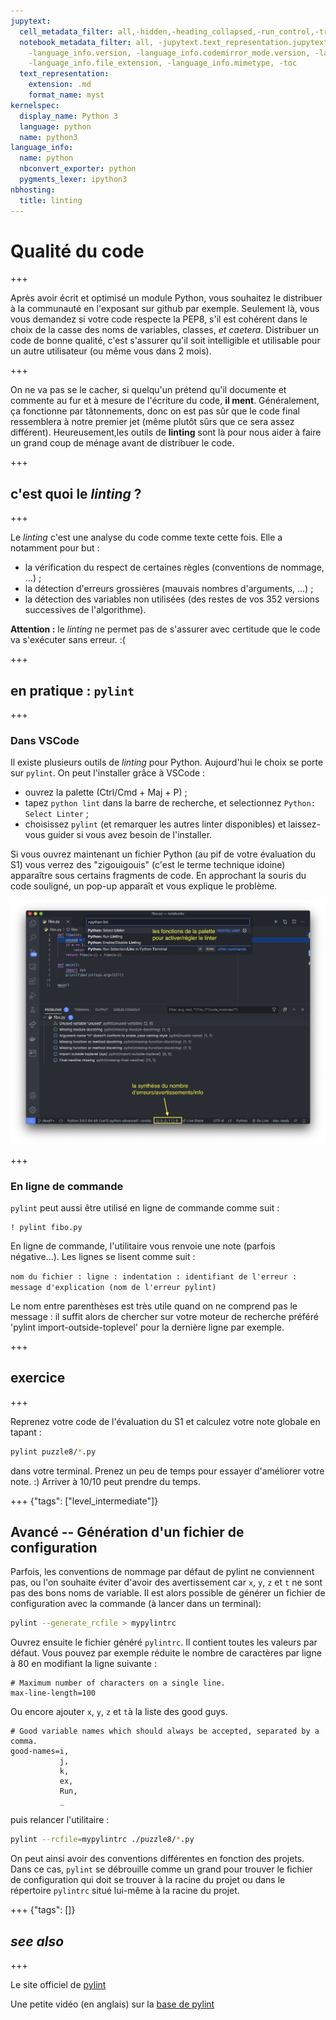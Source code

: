 ```yaml
---
jupytext:
  cell_metadata_filter: all,-hidden,-heading_collapsed,-run_control,-trusted
  notebook_metadata_filter: all, -jupytext.text_representation.jupytext_version, -jupytext.text_representation.format_version,
    -language_info.version, -language_info.codemirror_mode.version, -language_info.codemirror_mode,
    -language_info.file_extension, -language_info.mimetype, -toc
  text_representation:
    extension: .md
    format_name: myst
kernelspec:
  display_name: Python 3
  language: python
  name: python3
language_info:
  name: python
  nbconvert_exporter: python
  pygments_lexer: ipython3
nbhosting:
  title: linting
---
```


# Qualité du code

+++

Après avoir écrit et optimisé un module Python, vous souhaitez le distribuer à la communauté en l'exposant sur github par exemple. Seulement là, vous vous demandez si votre code respecte la PEP8, s'il est cohérent dans le choix de la casse des noms de variables, classes, *et caetera*. Distribuer un code de bonne qualité, c'est s'assurer qu'il soit intelligible et utilisable pour un autre utilisateur (ou même vous dans 2 mois).

+++

On ne va pas se le cacher, si quelqu'un prétend qu'il documente et commente au fur et à mesure de l'écriture du code, **il ment**. Généralement, ça fonctionne par tâtonnements, donc on est pas sûr que le code final ressemblera à notre premier jet (même plutôt sûrs que ce sera assez différent). Heureusement,les outils de **linting** sont là pour nous aider à faire un grand coup de ménage avant de distribuer le code.

+++

## c'est quoi le *linting* ?

+++

Le *linting* c'est une analyse du code comme texte cette fois. Elle a notamment pour but :
 - la vérification du respect de certaines règles (conventions de nommage, ...) ; 
 - la détection d'erreurs grossières (mauvais nombres d'arguments, ...) ; 
 - la détection des variables non utilisées (des restes de vos 352 versions successives de l'algorithme).

**Attention :** le *linting* ne permet pas de s'assurer avec certitude que le code va s'exécuter sans erreur. :(

+++

## en pratique : `pylint`

+++

### Dans VSCode

Il existe plusieurs outils de *linting* pour Python. Aujourd'hui le choix se porte sur `pylint`. On peut l'installer grâce à VSCode :

 - ouvrez la palette (Ctrl/Cmd + Maj + P) ;
 - tapez `python lint` dans la barre de recherche, et selectionnez `Python: Select Linter` ; 
 - choisissez `pylint` (et remarquer les autres linter disponibles) et laissez-vous guider si vous avez besoin de l'installer. 

Si vous ouvrez maintenant un fichier Python (au pif de votre évaluation du S1) vous verrez des "zigouigouis" (c'est le terme technique idoine) apparaître sous certains fragments de code. En approchant la souris du code souligné, un pop-up apparaît et vous explique le problème.

![](media/vscode-linter.png)

+++

### En ligne de commande

`pylint` peut aussi être utilisé en ligne de commande comme suit :

```{code-cell} ipython3
! pylint fibo.py
```

En ligne de commande, l'utilitaire vous renvoie une note (parfois négative...). Les lignes se lisent comme suit :

`nom du fichier : ligne : indentation : identifiant de l'erreur : message d'explication (nom de l'erreur pylint)`

Le nom entre parenthèses est très utile quand on ne comprend pas le message : il suffit alors de chercher sur votre moteur de recherche préféré 'pylint import-outside-toplevel' pour la dernière ligne par exemple.

+++

## **exercice**

+++

Reprenez votre code de l'évaluation du S1 et calculez votre note globale en tapant : 
```bash
pylint puzzle8/*.py
```
dans votre terminal. 
Prenez un peu de temps pour essayer d'améliorer votre note. :) Arriver à 10/10 peut prendre du temps.

+++ {"tags": ["level_intermediate"]}

## Avancé -- Génération d'un fichier de configuration

Parfois, les conventions de nommage par défaut de pylint ne conviennent pas, ou l'on souhaite éviter d'avoir des avertissement car `x`, `y`, `z` et `t` ne sont pas des bons noms de variable. Il est alors possible de générer un fichier de configuration avec la commande (à lancer dans un terminal): 
```bash
pylint --generate_rcfile > mypylintrc
```

Ouvrez ensuite le fichier généré `pylintrc`. Il contient toutes les valeurs par défaut. Vous pouvez par exemple réduite le nombre de caractères par ligne à 80 en modifiant la ligne suivante :

```
# Maximum number of characters on a single line.
max-line-length=100
```

Ou encore ajouter `x`, `y`, `z` et `t`à la liste des good guys.

```
# Good variable names which should always be accepted, separated by a comma.
good-names=i,
           j,
           k,
           ex,
           Run,
           _
```
puis relancer l'utilitaire : 

```bash
pylint --rcfile=mypylintrc ./puzzle8/*.py
```

On peut ainsi avoir des conventions différentes en fonction des projets. Dans ce cas, `pylint` se débrouille comme un grand pour trouver le fichier de configuration qui doit se trouver à la racine du projet ou dans le répertoire `pylintrc` situé lui-même à la racine du projet.

+++ {"tags": []}

## *see also*

+++

Le site officiel de [pylint](https://www.pylint.org/)

Une petite vidéo (en anglais) sur la [base de pylint](https://www.youtube.com/watch?v=fFY5103p5-c)
